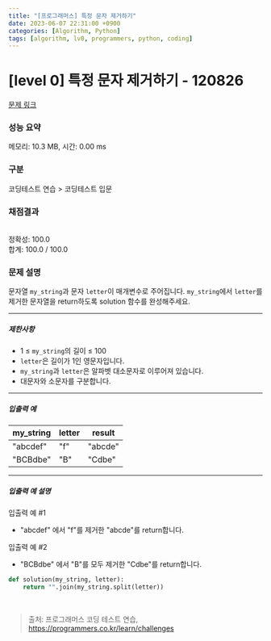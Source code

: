 ```yaml
---
title: "[프로그래머스] 특정 문자 제거하기"
date: 2023-06-07 22:31:00 +0900
categories: [Algorithm, Python]
tags: [algorithm, lv0, programmers, python, coding]
---
```


# [level 0] 특정 문자 제거하기 - 120826

[문제 링크](https://school.programmers.co.kr/learn/courses/30/lessons/120826)

### 성능 요약

메모리: 10.3 MB, 시간: 0.00 ms

### 구분

코딩테스트 연습 > 코딩테스트 입문

### 채점결과

<br/>정확성: 100.0<br/>합계: 100.0 / 100.0

### 문제 설명

<p>문자열 <code>my_string</code>과 문자 <code>letter</code>이 매개변수로 주어집니다. <code>my_string</code>에서 <code>letter</code>를 제거한 문자열을 return하도록 solution 함수를 완성해주세요.</p>

<hr>

<h5>제한사항</h5>

<ul>
<li>1 ≤ <code>my_string</code>의 길이 ≤ 100</li>
<li><code>letter</code>은 길이가 1인 영문자입니다.</li>
<li><code>my_string</code>과 <code>letter</code>은 알파벳 대소문자로 이루어져 있습니다.</li>
<li>대문자와 소문자를 구분합니다.</li>
</ul>

<hr>

<h5>입출력 예</h5>

| my_string | letter | result  |
|-----------|--------|---------|
| "abcdef"  | "f"    | "abcde" |
| "BCBdbe"  | "B"    | "Cdbe"  |

<hr>

<h5>입출력 예 설명</h5>

<p>입출력 예 #1</p>

<ul>
<li>"abcdef" 에서 "f"를 제거한 "abcde"를 return합니다.</li>
</ul>

<p>입출력 예 #2</p>

<ul>
<li>"BCBdbe" 에서 "B"를 모두 제거한 "Cdbe"를 return합니다.</li>
</ul>

```python
def solution(my_string, letter):
    return "".join(my_string.split(letter))
```

<br>

> 출처: 프로그래머스 코딩 테스트 연습, https://programmers.co.kr/learn/challenges
